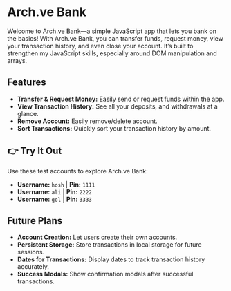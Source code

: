 # Arch.ve Bank

Welcome to Arch.ve Bank—a simple JavaScript app that lets you bank on the basics! With Arch.ve Bank, you can transfer funds, request money, view your transaction history, and even close your account. It’s built to strengthen my JavaScript skills, especially around DOM manipulation and arrays.

## Features

- **Transfer & Request Money:** Easily send or request funds within the app.
- **View Transaction History:** See all your deposits, and withdrawals at a glance.
- **Remove Account:** Easily remove/delete account.
- **Sort Transactions:** Quickly sort your transaction history by amount.

## 👉 Try It Out

Use these test accounts to explore Arch.ve Bank:

- **Username:** `hosh` | **Pin:** `1111`
- **Username:** `ali` | **Pin:** `2222`
- **Username:** `gol` | **Pin:** `3333`

## Future Plans

- **Account Creation:** Let users create their own accounts.
- **Persistent Storage:** Store transactions in local storage for future sessions.
- **Dates for Transactions:** Display dates to track transaction history accurately.
- **Success Modals:** Show confirmation modals after successful transactions.
